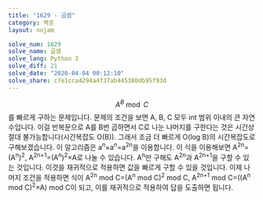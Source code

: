 ```yaml
---
title: "1629 - 곱셈"
category: 백준
layout: nojam

solve_num: 1629
solve_name: 곱셈
solve_lang: Python 3
solve_diff: 21
solve_date: "2020-04-04 00:12:10"
solve_share: c7e1cca4294a4f37ab445380db95f93d
---
```


$$A^{B}\bmod{C}$$를 빠르게 구하는 문제입니다. 문제의 조건을 보면 A, B, C 모두 int 범위 이내의 큰 자연수입니다. 이걸 반복문으로 A를 B번 곱하면서 C로 나눈 나머지를 구한다는 것은 시간상 절대 불가능합니다(시간복잡도 O(B)). 그래서 조금 더 빠르게 O(log B)의 시간복잡도로 구해보겠습니다. 이 알고리즘은 a<sup>n</sup>×a<sup>n</sup>=a<sup>2n</sup>을 이용합니다. 이 식을 이용해보면 A<sup>2n</sup>=(A<sup>n</sup>)<sup>2</sup>, A<sup>2n+1</sup>=(A<sup>n</sup>)<sup>2</sup>×A로 나눌 수 있습니다. A<sup>n</sup>만 구해도 A<sup>2n</sup>과 A<sup>2n+1</sup>을 구할 수 있는 것입니다. 이것을 재귀적으로 적용하면 값을 빠르게 구할 수 있을 것입니다. 이제 나머지 조건을 적용하면 식이 A<sup>2n</sup> mod C=(A<sup>n</sup> mod C)<sup>2</sup> mod C, A<sup>2n+1</sup> mod C=((A<sup>n</sup> mod C)<sup>2</sup>×A) mod C이 되고, 이를 재귀적으로 적용하여 답을 도출하면 됩니다.
